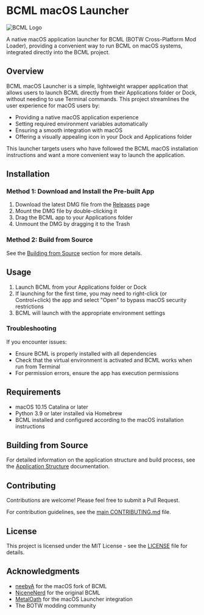 # BCML macOS Launcher

![BCML Logo](../../launcher/assets/AppIcon.icns)

A native macOS application launcher for BCML (BOTW Cross-Platform Mod Loader), providing a convenient way to run BCML on macOS systems, integrated directly into the BCML project.

## Overview

BCML macOS Launcher is a simple, lightweight wrapper application that allows users to launch BCML directly from their Applications folder or Dock, without needing to use Terminal commands. This project streamlines the user experience for macOS users by:

- Providing a native macOS application experience
- Setting required environment variables automatically
- Ensuring a smooth integration with macOS
- Offering a visually appealing icon in your Dock and Applications folder

This launcher targets users who have followed the BCML macOS installation instructions and want a more convenient way to launch the application.

## Installation

### Method 1: Download and Install the Pre-built App

1. Download the latest DMG file from the [Releases](https://github.com/MetalOath/BCML-macOS-App/releases) page
2. Mount the DMG file by double-clicking it
3. Drag the BCML app to your Applications folder
4. Unmount the DMG by dragging it to the Trash

### Method 2: Build from Source

See the [Building from Source](app-structure.md#building-the-application) section for more details.

## Usage

1. Launch BCML from your Applications folder or Dock
2. If launching for the first time, you may need to right-click (or Control+click) the app and select "Open" to bypass macOS security restrictions
3. BCML will launch with the appropriate environment settings

### Troubleshooting

If you encounter issues:

- Ensure BCML is properly installed with all dependencies
- Check that the virtual environment is activated and BCML works when run from Terminal
- For permission errors, ensure the app has execution permissions

## Requirements

- macOS 10.15 Catalina or later
- Python 3.9 or later installed via Homebrew
- BCML installed and configured according to the macOS installation instructions

## Building from Source

For detailed information on the application structure and build process, see the [Application Structure](app-structure.md) documentation.

## Contributing

Contributions are welcome! Please feel free to submit a Pull Request.

For contribution guidelines, see the [main CONTRIBUTING.md](../../CONTRIBUTING.md) file.

## License

This project is licensed under the MIT License - see the [LICENSE](../../launcher/LICENSE) file for details.

## Acknowledgments

- [neebyA](https://github.com/neebyA) for the macOS fork of BCML
- [NiceneNerd](https://github.com/NiceneNerd) for the original BCML
- [MetalOath](https://github.com/MetalOath) for the macOS Launcher integration
- The BOTW modding community
